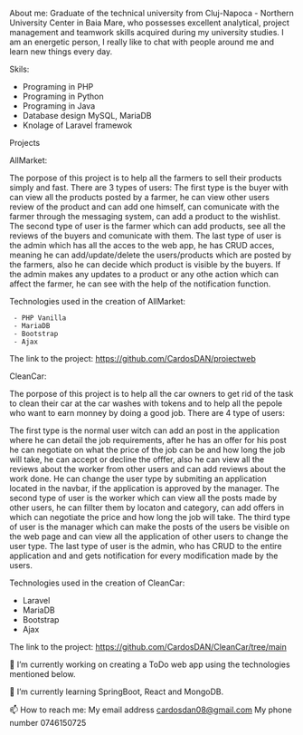 About me:
  Graduate of the technical university from Cluj-Napoca - Northern University Center in Baia Mare, who possesses excellent analytical, project management and teamwork skills acquired during my university studies. I am an energetic person, I really like to chat with people around me and learn new things every day.

Skils:
- Programing in PHP
- Programing in Python
- Programing in Java
- Database design MySQL, MariaDB
- Knolage of Laravel framewok

Projects

AllMarket:

  The porpose of this project is to help all the farmers to sell their products simply and fast. There are 3 types of users:
  The first type is the buyer with can view all the products posted by a farmer, he can view other users review of the product and can add one himself, can comunicate with the farmer through the messaging system, can add a product to the wishlist.
  The second type of user is the farmer which can add products, see all the reviews of the buyers and comunicate with them.
  The last type of user is the admin which has all the acces to the web app, he has CRUD acces, meaning he can add/update/delete the users/products which are posted by the farmers, also he can decide which product is visible by the buyers. If the admin makes any  updates to a product or any othe action which can affect the farmer, he can see with the help of the notification function. 
  
  Technologies used in the creation of AllMarket:
  
     - PHP Vanilla
     - MariaDB
     - Bootstrap
     - Ajax
     
The link to the project: https://github.com/CardosDAN/proiectweb

CleanCar:

  The porpose of this project is to help all the car owners to get rid of the task to clean their car at the car washes with tokens and to help all the pepole who want to earn monney by doing a good job.
  There are 4 type of users:
  
  The first type is the normal user witch can add an post in the application where he can detail the job requirements, after he has an offer for his post he can negotiate on what the price of the job can be and how long the job will take, he can accept or decline the offfer, also he can view all the reviews about the worker from other users and can add reviews about the work done. He can change the user type by submiting an application located in the navbar, if the application is approved by the manager.
  The second type of user is the worker which can view all the posts made by other users, he can fillter them by locaton and category, can add offers in which can negotiate the price and how long the job will take.
  The third type of user is the manager which can make the posts of the users be visible on the web page and can view all the application of other users to change the user type.
  The last type of user is the admin, who has CRUD to the entire application and and gets notification for every modification made by the users.
  
  Technologies used in the creation of CleanCar:
  - Laravel
  - MariaDB
  - Bootstrap
  - Ajax
 
The link to the project: https://github.com/CardosDAN/CleanCar/tree/main


🔭 I’m currently working on creating a ToDo web app using the technologies mentioned below.
 
🌱 I’m currently learning SpringBoot, React and MongoDB.

📫 How to reach me:
My email address cardosdan08@gmail.com
My phone number 0746150725
